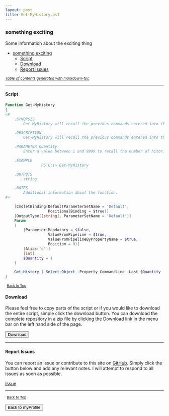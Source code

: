 ```yaml
---
layout: post
title: Get-MyHistory.ps1
---
```


### something exciting

Some information about the exciting thing

- [something exciting](#something-exciting)
  - [Script](#script)
  - [Download](#download)
  - [Report Issues](#report-issues)

<small><i><a href='http://ecotrust-canada.github.io/markdown-toc/'>Table of contents generated with markdown-toc</a></i></small>

---

#### Script

```powershell
Function Get-MyHistory
{
<#
	.SYNOPSIS
		Get-MyHistory will recall the previous commands entered into the console in a format that is easy to copy and paste.

	.DESCRIPTION
		Get-MyHistory will recall the previous commands entered into the console in a format that is easy to copy and paste.

	.PARAMETER Quantity
		Enter a value between 1 and 9999 to recall the number of hitorical commands.

	.EXAMPLE
				PS C:\> Get-MyHistory

	.OUTPUTS
		string

	.NOTES
		Additional information about the function.
#>

	[CmdletBinding(DefaultParameterSetName = 'Default',
				   PositionalBinding = $true)]
	[OutputType([string], ParameterSetName = 'Default')]
	Param
	(
		[Parameter(Mandatory = $false,
				   ValueFromPipeline = $true,
				   ValueFromPipelineByPropertyName = $true,
				   Position = 0)]
		[Alias('q')]
		[int]
		$Quantity = 1
	)

	Get-History | Select-Object -Property CommandLine -Last $Quantity
}
```

<span style="font-size:11px;"><a href="#"><i class="fas fa-caret-up" aria-hidden="true" style="color: white; margin-right:5px;"></i>Back to Top</a></span>

#### Download

Please feel free to copy parts of the script or if you would like to download the entire script, simple click the download button. You can download the complete repository in a zip file by clicking the Download link in the menu bar on the left hand side of the page.

<button class="btn" type="submit" onclick="window.open('https://scripts.lukeleigh.com/powershell/functions/myProfile/Get-MyHistory.ps1')">
    <i class="fa fa-cloud-download-alt">
    </i>
        Download
</button>

---

#### Report Issues

You can report an issue or contribute to this site on <a href="https://github.com/BanterBoy/scripts-blog/issues">GitHub</a>. Simply click the button below and add any relevant notes. I will attempt to respond to all issues as soon as possible.

<!-- Place this tag where you want the button to render. -->

<a class="github-button" href="https://github.com/BanterBoy/scripts-blog/issues/new?title=Get-MyHistory.ps1&body=There is a problem with this function. Please find details below." data-show-count="true" aria-label="Issue BanterBoy/scripts-blog on GitHub">Issue</a>

---

<span style="font-size:11px;"><a href="#"><i class="fas fa-caret-up" aria-hidden="true" style="color: white; margin-right:5px;"></i>Back to Top</a></span>

<a href="/menu/_pages/myProfile.html">
    <button class="btn">
        <i class='fas fa-reply'>
        </i>
            Back to myProfile
    </button>
</a>

[1]: http://ecotrust-canada.github.io/markdown-toc
[2]: https://github.com/googlearchive/code-prettify
